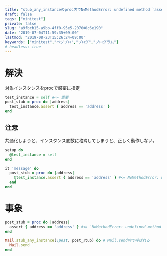 ```yaml
---
title: "stub_any_instanceのproc内でNoMethodError: undefined method `assert' "
draft: false
tags: ["minitest"]
private: false
slug: "a9fbcb15-a9bb-4ff0-95e5-207000c6e190"
date: "2019-07-04T11:59:35+09:00"
lastmod: "2019-08-23T15:26:24+09:00"
keywords: ["minitest","ベジプロ","プログ","プログラム"]
# headless: true
---
```



# 解決
対象インスタンスをprocで厳密に指定
```rb
test_instance = self #<= 重要
post_stub = proc do |address|
  test_instance.assert { address == 'address' }
end
```

## 注意
共通化しようと、インスタンス変数に格納してしまうと、正しく動作しない。
```rb
setup do
  @test_instance = self
end

it 'message' do
  post_stub = proc do |address|
    @test_instance.assert { address == 'address' } #<= NoMethodError: undefined method `assert' for nil:NilClass
  end
end
```

# 事象
```rb
post_stub = proc do |address|
  assert { address == 'address' } #<= `NoMethodError: undefined method `assert'`
end

Mail.stub_any_instance(:post, post_stub) do # Mail.send内で呼ばれる
  Mail.send
end
```
